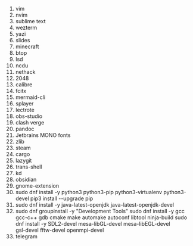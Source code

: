 1. vim
2. nvim
3. sublime text
4. wezterm
5. yazi
6. slides
7. minecraft
8. btop
9. lsd
10. ncdu
11. nethack
12. 2048
13. calibre
14. fcitx
15. mermaid-cli
16. splayer
17. lectrote
18. obs-studio
19. clash verge
20. pandoc
21. Jetbrains MONO fonts
22. zlib
23. steam
24. cargo
25. lazygit
26. trans-shell
27. kd
28. obsidian
29. gnome-extension
30. sudo dnf install -y python3 python3-pip python3-virtualenv python3-devel
pip3 install --upgrade pip
31. sudo dnf install -y java-latest-openjdk java-latest-openjdk-devel
32. sudo dnf groupinstall -y "Development Tools"
sudo dnf install -y gcc gcc-c++ gdb cmake make automake autoconf libtool ninja-build
sudo dnf install -y SDL2-devel mesa-libGL-devel mesa-libEGL-devel \
gsl-devel fftw-devel openmpi-devel
33. telegram
